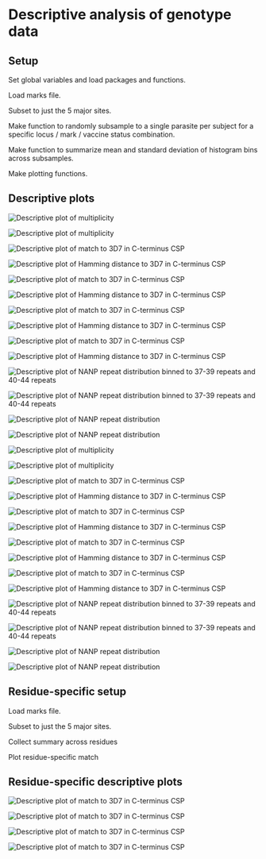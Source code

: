 # Descriptive analysis of genotype data

## Setup

Set global variables and load packages and functions.



Load marks file.



Subset to just the 5 major sites.



Make function to randomly subsample to a single parasite per subject for a specific locus / mark / vaccine status combination.



Make function to summarize mean and standard deviation of histogram bins across subsamples.



Make plotting functions.



## Descriptive plots

![Descriptive plot of multiplicity](figures/moi-newborn-c-1.png) 

![Descriptive plot of multiplicity](figures/moi-infant-c-1.png) 

![Descriptive plot of match to 3D7 in C-terminus CSP](figures/match-newborn-c-1.png) 

![Descriptive plot of Hamming distance to 3D7 in C-terminus CSP](figures/hamming-newborn-c-1.png) 

![Descriptive plot of match to 3D7 in C-terminus CSP](figures/match-infant-c-1.png) 

![Descriptive plot of Hamming distance to 3D7 in C-terminus CSP](figures/hamming-infant-c-1.png) 

![Descriptive plot of match to 3D7 in C-terminus CSP](figures/match-newborn-sites-c-1.png) 

![Descriptive plot of Hamming distance to 3D7 in C-terminus CSP](figures/hamming-newborn-sites-c-1.png) 

![Descriptive plot of match to 3D7 in C-terminus CSP](figures/match-infant-sites-c-1.png) 

![Descriptive plot of Hamming distance to 3D7 in C-terminus CSP](figures/hamming-infant-sites-c-1.png) 

![Descriptive plot of NANP repeat distribution binned to 37-39 repeats and 40-44 repeats](figures/bep-cat-newborn-c-1.png) 

![Descriptive plot of NANP repeat distribution binned to 37-39 repeats and 40-44 repeats](figures/bep-cat-infact-c-1.png) 

![Descriptive plot of NANP repeat distribution](figures/bep-hist-newborn-c-1.png) 

![Descriptive plot of NANP repeat distribution](figures/bep-hist-infant-c-1.png) 

![Descriptive plot of multiplicity](figures/moi-newborn-x-1.png) 

![Descriptive plot of multiplicity](figures/moi-infant-x-1.png) 

![Descriptive plot of match to 3D7 in C-terminus CSP](figures/match-newborn-x-1.png) 

![Descriptive plot of Hamming distance to 3D7 in C-terminus CSP](figures/hamming-newborn-x-1.png) 

![Descriptive plot of match to 3D7 in C-terminus CSP](figures/match-infant-x-1.png) 

![Descriptive plot of Hamming distance to 3D7 in C-terminus CSP](figures/hamming-infant-x-1.png) 

![Descriptive plot of match to 3D7 in C-terminus CSP](figures/match-newborn-sites-x-1.png) 

![Descriptive plot of Hamming distance to 3D7 in C-terminus CSP](figures/hamming-newborn-sites-x-1.png) 

![Descriptive plot of match to 3D7 in C-terminus CSP](figures/match-infant-sites-x-1.png) 

![Descriptive plot of Hamming distance to 3D7 in C-terminus CSP](figures/hamming-infant-sites-x-1.png) 

![Descriptive plot of NANP repeat distribution binned to 37-39 repeats and 40-44 repeats](figures/bep-cat-newborn-x-1.png) 

![Descriptive plot of NANP repeat distribution binned to 37-39 repeats and 40-44 repeats](figures/bep-cat-infact-x-1.png) 

![Descriptive plot of NANP repeat distribution](figures/bep-hist-newborn-x-1.png) 

![Descriptive plot of NANP repeat distribution](figures/bep-hist-infant-x-1.png) 

## Residue-specific setup

Load marks file.



Subset to just the 5 major sites.



Collect summary across residues



Plot residue-specific match



## Residue-specific descriptive plots

![Descriptive plot of match to 3D7 in C-terminus CSP](figures/residue-specific-match-newborn-c-1.png) 

![Descriptive plot of match to 3D7 in C-terminus CSP](figures/residue-specific-match-infant-c-1.png) 

![Descriptive plot of match to 3D7 in C-terminus CSP](figures/residue-specific-match-newborn-x-1.png) 

![Descriptive plot of match to 3D7 in C-terminus CSP](figures/residue-specific-match-infant-x-1.png) 
